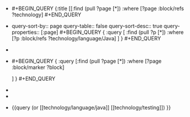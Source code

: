 - #+BEGIN_QUERY
  {:title
   [[:find (pull ?page [*]) 
     :where 
     [?page :block/refs ?technology]
  #+END_QUERY
- query-sort-by:: page
  query-table:: false
  query-sort-desc:: true
  query-properties:: [:page]
  #+BEGIN_QUERY
  {
  	:query [
  		:find (pull ?p [*]) 
  		:where 
              [?p :block/refs ?technology/language/Java]
  	]
  }
  #+END_QUERY
-
- #+BEGIN_QUERY
  {
   :query [:find (pull ?page [*])
   :where
   [?page :block/marker ?block]
   
  ]
  }
  #+END_QUERY
-
-
- {{query (or [[technology/language/java]] [[technology/testing]]) }}